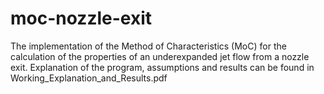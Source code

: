 # moc-nozzle-exit
The implementation of the Method of Characteristics (MoC) for the calculation of the properties of an underexpanded jet flow from a nozzle exit.
Explanation of the program, assumptions and results can be found in Working_Explanation_and_Results.pdf
